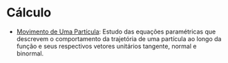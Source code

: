 # Cálculo
- [Movimento de Uma Partícula](https://github.com/mrantenor/calculo/tree/main/movimento%20de%20uma%20particula): Estudo das equações paramétricas que descrevem o comportamento da trajetória de uma partícula ao longo da função e seus respectivos vetores unitários tangente, normal e binormal.
